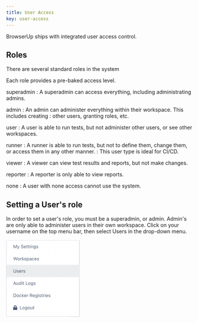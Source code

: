 ```yaml
---
title: User Access
key: user-access
---
```


BrowserUp ships with integrated user access control.

## Roles

There are several standard roles in the system

Each role provides a pre-baked access level.

superadmin
: A superadmin can access everything, including administrating admins.

admin
: An admin can administer everything within their workspace. This includes creating
: other users, granting roles, etc.

user
: A user is able to run tests, but not administer other users, or see other workspaces.

runner
: A runner is able to run tests, but not to define them, change them, or access them in any other manner.
: This user type is ideal for CI/CD.

viewer
: A viewer can view test results and reports, but not make changes.

reporter
: A reporter is only able to view reports.

none
: A user with none access cannot use the system.


## Setting a User's role

In order to set a user's role, you must be a superadmin, or admin. Admin's are only able
to administer users in their own workspace. Click on your username on the top menu bar, then select Users in the
drop-down menu.

[<img src="/assets/images/admin/users-menu.png" width="200"/>](/assets/images/admin/users-menu.png)
